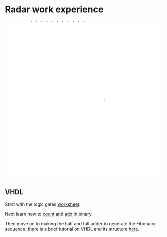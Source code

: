# Radar work experience

![phased array wave front example with reflection](/phased_array.svg)

## VHDL

Start with the logic gates [worksheet](/logic/logicgates.md).

Next learn how to [count](/binary/count.md) and [add](/binary/add.md) in binary.

Then move on to making the half and full adder to generate the Fibonacci sequence.
there is a brief tutorial on VHDL and its structure [here](/fibb/VHDL.md).
